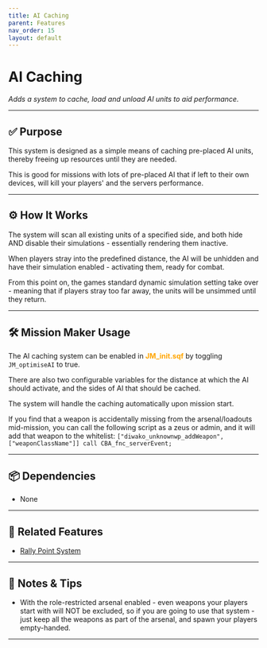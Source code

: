 ```yaml
---
title: AI Caching        
parent: Features
nav_order: 15
layout: default
---
```


# AI Caching

*Adds a system to cache, load and unload AI units to aid performance.*

---

## ✅ Purpose

This system is designed as a simple means of caching pre-placed AI units, thereby freeing up resources until they are needed.

This is good for missions with lots of pre-placed AI that if left to their own devices, will kill your players' and the servers performance.


---

## ⚙️ How It Works

The system will scan all existing units of a specified side, and both hide AND disable their simulations - essentially rendering them inactive.

When players stray into the predefined distance, the AI will be unhidden and have their simulation enabled - activating them, ready for combat.

From this point on, the games standard dynamic simulation setting take over - meaning that if players stray too far away, the units will be unsimmed until they return.


---

## 🛠️ Mission Maker Usage

The AI caching system can be enabled in <span style="color: orange; font-weight: bold;">JM_init.sqf</span> by toggling `JM_optimiseAI` to true.

There are also two configurable variables for the distance at which the AI should activate, and the sides of AI that should be cached.

The system will handle the caching automatically upon mission start.

If you find that a weapon is accidentally missing from the arsenal/loadouts mid-mission, you can call the following script as a zeus or admin, and it will add that weapon to the whitelist: `["diwako_unknownwp_addWeapon", ["weaponClassName"]] call CBA_fnc_serverEvent;`


---

## 📦 Dependencies


- None

---

## 🔁 Related Features

- [Rally Point System](rally.md)

---

## 🧪 Notes & Tips

- With the role-restricted arsenal enabled - even weapons your players start with will NOT be excluded, so if you are going to use that system - just keep all the weapons as part of the arsenal, and spawn your players empty-handed.

---
